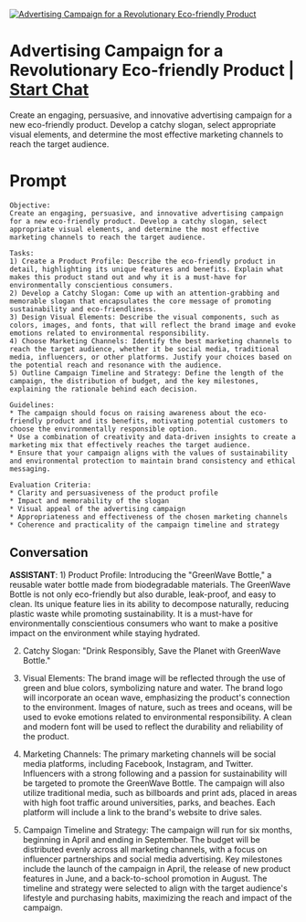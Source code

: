 
[![Advertising Campaign for a Revolutionary Eco-friendly Product](https://flow-prompt-covers.s3.us-west-1.amazonaws.com/icon/vintage/vint_6.png)](https://gptcall.net/chat.html?data=%7B%22contact%22%3A%7B%22id%22%3A%22EBD9DOTjxh7ILO4UsTfGs%22%2C%22flow%22%3Atrue%7D%7D)
# Advertising Campaign for a Revolutionary Eco-friendly Product | [Start Chat](https://gptcall.net/chat.html?data=%7B%22contact%22%3A%7B%22id%22%3A%22EBD9DOTjxh7ILO4UsTfGs%22%2C%22flow%22%3Atrue%7D%7D)
Create an engaging, persuasive, and innovative advertising campaign for a new eco-friendly product. Develop a catchy slogan, select appropriate visual elements, and determine the most effective marketing channels to reach the target audience.

# Prompt

```
Objective:
Create an engaging, persuasive, and innovative advertising campaign for a new eco-friendly product. Develop a catchy slogan, select appropriate visual elements, and determine the most effective marketing channels to reach the target audience.

Tasks:
1) Create a Product Profile: Describe the eco-friendly product in detail, highlighting its unique features and benefits. Explain what makes this product stand out and why it is a must-have for environmentally conscientious consumers.
2) Develop a Catchy Slogan: Come up with an attention-grabbing and memorable slogan that encapsulates the core message of promoting sustainability and eco-friendliness.
3) Design Visual Elements: Describe the visual components, such as colors, images, and fonts, that will reflect the brand image and evoke emotions related to environmental responsibility.
4) Choose Marketing Channels: Identify the best marketing channels to reach the target audience, whether it be social media, traditional media, influencers, or other platforms. Justify your choices based on the potential reach and resonance with the audience.
5) Outline Campaign Timeline and Strategy: Define the length of the campaign, the distribution of budget, and the key milestones, explaining the rationale behind each decision.

Guidelines:
* The campaign should focus on raising awareness about the eco-friendly product and its benefits, motivating potential customers to choose the environmentally responsible option.
* Use a combination of creativity and data-driven insights to create a marketing mix that effectively reaches the target audience.
* Ensure that your campaign aligns with the values of sustainability and environmental protection to maintain brand consistency and ethical messaging.

Evaluation Criteria:
* Clarity and persuasiveness of the product profile
* Impact and memorability of the slogan
* Visual appeal of the advertising campaign
* Appropriateness and effectiveness of the chosen marketing channels
* Coherence and practicality of the campaign timeline and strategy
```

## Conversation

**ASSISTANT**: 1) Product Profile: Introducing the "GreenWave Bottle," a reusable water bottle made from biodegradable materials. The GreenWave Bottle is not only eco-friendly but also durable, leak-proof, and easy to clean. Its unique feature lies in its ability to decompose naturally, reducing plastic waste while promoting sustainability. It is a must-have for environmentally conscientious consumers who want to make a positive impact on the environment while staying hydrated.



2) Catchy Slogan: "Drink Responsibly, Save the Planet with GreenWave Bottle."



3) Visual Elements: The brand image will be reflected through the use of green and blue colors, symbolizing nature and water. The brand logo will incorporate an ocean wave, emphasizing the product's connection to the environment. Images of nature, such as trees and oceans, will be used to evoke emotions related to environmental responsibility. A clean and modern font will be used to reflect the durability and reliability of the product.



4) Marketing Channels: The primary marketing channels will be social media platforms, including Facebook, Instagram, and Twitter. Influencers with a strong following and a passion for sustainability will be targeted to promote the GreenWave Bottle. The campaign will also utilize traditional media, such as billboards and print ads, placed in areas with high foot traffic around universities, parks, and beaches. Each platform will include a link to the brand's website to drive sales.



5) Campaign Timeline and Strategy: The campaign will run for six months, beginning in April and ending in September. The budget will be distributed evenly across all marketing channels, with a focus on influencer partnerships and social media advertising. Key milestones include the launch of the campaign in April, the release of new product features in June, and a back-to-school promotion in August. The timeline and strategy were selected to align with the target audience's lifestyle and purchasing habits, maximizing the reach and impact of the campaign.


